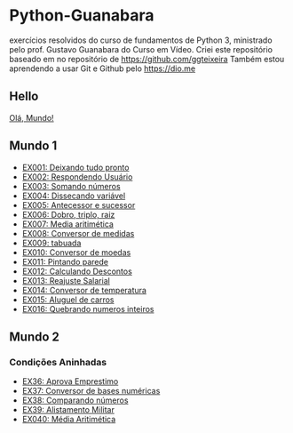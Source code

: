 # Python-Guanabara
exercícios resolvidos do curso de fundamentos de Python 3, ministrado pelo prof. Gustavo Guanabara do Curso em Vídeo.
Criei este repositório baseado em no repositório de https://github.com/ggteixeira
Também estou aprendendo a usar Git e Github pelo https://dio.me
## Hello
[Olá, Mundo!](hello.py)
## Mundo 1
- [EX001: Deixando tudo pronto](/Mundo_1/ex001_deixando_tudo_pronto.py)
- [EX002: Respondendo Usuário](/Mundo_1/ex002_respondendo_usuario.py)
- [EX003: Somando números](/Mundo_1/ex003_somando_numeros.py)
- [EX004: Dissecando variável](/Mundo_1/ex004_dissecando_variável.py)
- [EX005: Antecessor e sucessor](/Mundo_1/ex005_antecessor_sucessor.py)
- [EX006: Dobro, triplo, raiz](/Mundo_1/ex006_dobro_triplo_raiz.py)
- [EX007: Media aritimética](/Mundo_1/ex007_media.py)
- [EX008: Conversor de medidas](/Mundo_1/ex008_conversor_medidas.py)
- [EX009: tabuada](/Mundo_1/ex009_tabuada.py)
- [EX010: Conversor de moedas](/Mundo_1/ex010_conversor_de_moedas.py)
- [EX011: Pintando parede](/Mundo_1/ex011_pintando_parede.py)
- [EX012: Calculando Descontos](/Mundo_1/ex012_calculando_descontos.py)
- [EX013: Reajuste Salarial](/Mundo_1/ex013_reajuste_salarial.py)
- [EX014: Conversor de temperatura](/Mundo_1/ex014_conversor_de_temperaturas.py)
- [EX015: Aluguel de carros](/Mundo_1/ex015_aluguel_carros.py)
- [EX016: Quebrando numeros inteiros](/Mundo_1/ex016_quebrando_numero_inteiro.py)
## Mundo 2
### Condições Aninhadas
- [EX36: Aprova Emprestimo](Mundo_2/Condicoes_aninhadas/ex036_aprova_emprestimo.py)
- [EX37: Conversor de bases numéricas](/Mundo_2/Condicoes_aninhadas/ex037_Conversor_bases_numericas.py)
- [EX38: Comparando números](/Mundo_2/ex038_comparando_numeros.py)
- [EX39: Alistamento Militar](/Mundo_2/Condicoes_aninhadas/ex39_alistamento.py)
- [EX040: Média Aritimética](/Mundo_2/Condicoes_aninhadas/ex040_media.py)
